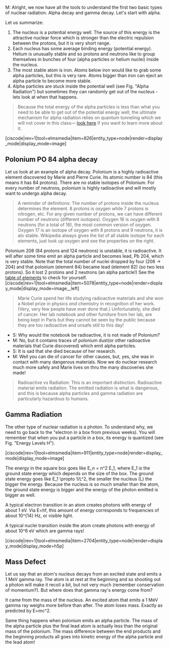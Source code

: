 M: Alright, we now have all the tools to understand the first two basic types of nuclear radiation. Alpha decay and gamma decay. Let's start with alpha.

Let us summarize:

1. The nucleus is a potential energy well. The source of this energy is the attractive nuclear force which is stronger than the electric repulsion between the protons, but it is very short range.
2. Each nucleus has some average binding energy (potential energy). Helium is unusually stable and so protons and neutrons like to group themselves in bunches of four (alpha particles or helium nuclei) inside the nucleus.
3. The most stable atom is iron. Atoms below iron would like to grab some alpha particles, but this is very rare. Atoms bigger than iron can eject an alpha particle to become more stable.
4. Alpha particles are stuck inside the potential well (see Fig. "Alpha Radiation") but sometimes they can randomly get out of the nucleus - lets look at when that happens.

> Because the total energy of the alpha particles is less than what you need to be able to get out of the potential energy well, the ultimate mechanism for alpha radiation relies on quantum tunneling which we will not cover in this class— <a href="https://www.youtube.com/watch?v=cTodS8hkSDg" target="_blank">look here</a> if you want to learn more about it.

[ciscode|rev=1|tool=elmsmedia|item=826|entity_type=node|render=display_mode|display_mode=image]

## Polonium PO 84 alpha decay

Let us look at an example of alpha decay. Polonium is a highly radioactive element discovered by Marie and Pierre Curie. Its atomic number is 84 (this means it has 84 protons). There are no stable isotopes of Polonium. For every number of neutrons, polonium is highly radioactive and will mostly want to undergo alpha decay.

> A reminder of definitions: The number of protons inside the nucleus determines the element. 8 protons is oxygen while 7 protons is nitrogen, etc. For any given number of protons, we can have different number of neutrons (different *isotopes*). Oxygen 16 is oxygen with 8 neutrons (for a total of 16), the most common version of oxygen. Oxygen 17 is an isotope of oxygen with 8 protons and 9 neutrons, it is alo stable. Wikipedia always gives the list of all stable isotope for each elements, just look up oxygen and see the properties on the right.

Polonium 208 (84 protons and 124 neutrons) is unstable, it is radioactive. It will after some time emit an alpha particle and becomes lead, Pb 204, which is very stable. Note that the total number of nuclei dropped by four (208 -> 204) and that polonium (element 84) became lead (element 82) (so two less protons). So it lost 2 protons and 2 neutrons (an alpha particle!) See the
<a href="http://www.webelements.com" target="_blank">table of elements</a> to check for yourself.
[ciscode|rev=1|tool=elmsmedia|item=5078|entity_type=node|render=display_mode|display_mode=image__left]
>Marie Curie spend her life studying radioactive materials and she won a Nobel prize in physics _and_ chemistry in recognition of her work. (Very, very few people have ever done that.)
Unfortunately, she died of cancer. Her lab notebook and other furniture from her lab, are being kept in Paris but they cannot be seen by the public because they are too radioactive and unsafe still to this day!

- S: Why would the notebook be radioactive, it is not made of Polonium?
- M: No, but it contains traces of polonium dust(or other radioactive materials that Curie discovered) which emit alpha particles.
- S: It is sad that she died because of her research.
- M: Well you can die of cancer for other causes, but, yes, she was in contact with many dangerous materials. Now we do nuclear research much more safely and Marie lives on thru the many discoveries she made!

> Radioactive vs Radiation: This is an important distinction. Radioactive material emits radiation. The emitted radiation is what is dangerous, and this is because alpha particles and gamma  radiation are particularly hazardous to humans.


## Gamma Radiation

The other type of nuclear radiation is a photon. To understand why, we need to go back to the "electron in a box from previous weeks). You will remember that when you put a particle in a box, its energy is quantized (see Fig. "Energy Levels H").

[ciscode|rev=1|tool=elmsmedia|item=911|entity_type=node|render=display_mode|display_mode=image]

The energy in the square box goes like <lrn-math> E_n = n^2 E_1</lrn-math>, where <lrn-math>E_1</lrn-math> is the ground state energy which depends on the size of the box. The ground state energy goes like <lrn-math>E_1 \propto 1/L^2</lrn-math>, the smaller the nucleus (L) the bigger the energy. Because the nucleus is so much smaller than the atom, the ground state energy is bigger and the energy of the photon emitted is bigger as well.

A typical electron transition in an atom creates photons with energy of about 1 eV. Via <lrn-math>E=hf</lrn-math>, this amount of energy corresponds to frequencies of about <lrn-math>10^{14}</lrn-math> Hz, or visible light.

A typical nuclei transition inside the atom create photons with energy of about <lrn-math>10^6</lrn-math> eV which are gamma rays!

[ciscode|rev=1|tool=elmsmedia|item=2704|entity_type=node|render=display_mode|display_mode=h5p]


## Mass Defect

Let us say that an atom's nucleus decays from an excited state and emits a 1 MeV gamma ray. The atom is at rest at the beginning and so shooting out a photon will make it recoil a bit, but not very much (remember conservation of momentum?). But where does that gamma ray's energy come from?

It came from the mass of the nucleus. An excited atom that emits a 1 MeV gamma ray weighs more before than after. The atom loses mass. Exactly as predicted by <lrn-math>E=mc^2</lrn-math>.

Same thing happens when polonium emits an alpha particle. The mass of the alpha particle plus the final lead atom is actually less than the original mass of the polonium. The mass difference between the end products and the beginning products all goes into kinetic energy of the alpha particle and the lead atom!